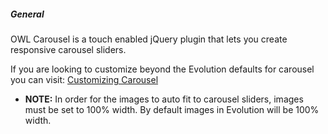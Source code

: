##### General
OWL Carousel is a touch enabled jQuery plugin that lets you create responsive carousel sliders.

If you are looking to customize beyond the Evolution defaults for carousel you can visit: [Customizing Carousel](http://owlgraphic.com/owlcarousel/#customizing)

- **NOTE:** In order for the images to auto fit to carousel sliders, images must be set to 100% width. By default images in Evolution will be 100% width.